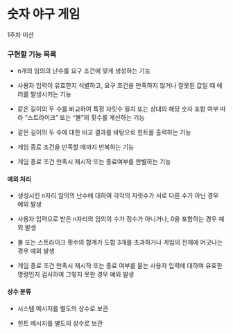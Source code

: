 # 숫자 야구 게임
1주차 미션  
### 구현할 기능 목록

+ n개의 임의의 난수를 요구 조건에 맞게 생성하는 기능

+ 사용자 입력이 유효한지 식별하고, 요구 조건을 만족하지 않거나 잘못된 값일 때 에러를 발생시키는 기능

+ 같은 길이의 두 수를 비교하여 특정 자릿수 일치 또는 상대의 해당 숫자 포함 여부 따라 “스트라이크” 또는 “볼”의 횟수를 계산하는 기능

+ 같은 길이의 두 수에 대한 비교 결과를 바탕으로 힌트를 출력하는 기능

+ 게임 종료 조건을 만족할 때까지 반복하는 기능

+ 게임 종료 조건 만족시 재시작 또는 종료여부를 판별하는 기능

#### 예외 처리

+ 생성시킨 n자리 임의의 난수에 대하여 각각의 자릿수가 서로 다른 수가 아닌 경우 예외 발생

+ 사용자 입력으로 받은 n자리의 임의의 수가 정수가 아니거나, 0을 포함하는 경우 예외 발생

+ 볼 또는 스트라이크 횟수의 합계가 도합 3개를 초과하거나 게임의 전제에 어긋나는 경우 예외 발생

+ 게임 종료 조건 만족시 재시작 또는 종료 여부를 묻는 사용자 입력에 대하여 유효한 명령인지 검사하여 그렇지 못한 경우 예외 발생

#### 상수 분류

+ 시스템 메시지를 별도의 상수로 보관

+ 힌트 메시지를 별도의 상수로 보관